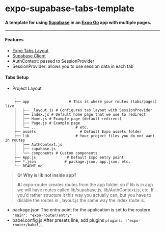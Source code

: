 # expo-supabase-tabs-template
#### A template for using [Supabase](https://supabase.com/ "Supabase") in an [Expo Go](https://expo.dev/client "Expo Go") app with multiple pages.

------------
#### Features
- [Expo Tabs Layout](https://docs.expo.dev/router/advanced/tabs/ "Expo Tabs Layout")
- [Supabase Client](https://supabase.com/docs/reference/javascript/v0/initializing "Supabase Client")
- AuthContext: passed to SessionProvider
- SessionProvider: allows you to use session data in each tab

#### Tabs Setup

- Project Layout
~~~
    .
    ├── app                  # This is where your routes (tabs/pages) live
    │   ├── _layout.js # Configures tab layout with SessionProvider
    │   ├── index.js # Default home page that we use to redirect
    │   ├── Home.js # Example page (default redirect)
    │   ├── Page.js # Example page
    │   └── ...                 # etc.
    ├── assets                    # Default Expo assets folder
    ├── lib                     # Your project files you do not want in routes
    │   ├── AuthContext.js
    │   ├── supabase.js
    │   └── components # Custom components 
    ├── App.js              # Default Expo entry point
    ├── *.json             # package.json, app.json, etc.
    └── README.md
~~~

> **Q: Why is lib not inside app?**
>
> **A:** expo-router creates routes from the app folder, so if lib is in app we will have routes called lib/supabase.js, lib/AuthContext.js, etc. If you'd rather structure it this way you actually can, but you have to disable the routes in _layout.js the same way the index route is.

- package.json
The entry point for the application is set to the routere
`"main": "expo-router/entry"`
- babel.config,js
After presets line, add plugins
`plugins: ['expo-router/babel],`

